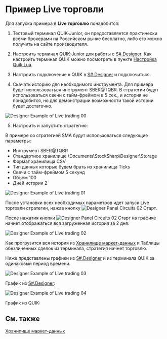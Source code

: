 # Пример Live торговли

Для запуска примера в **Live торговлю** понадобится:

1. Тестовый терминал QUIK\-Junior, он предоставляется практически всеми брокерами на Российском рынке бесплатно, либо его можно получить на сайте производителя.

2. Настроить терминал QUIK\-Junior для работы с [S\#.Designer](Designer.md). Как настроить терминал QUIK можно посмотреть в пункте [Настройка Quik Lua](QuikLua.md).

3. Настроить подключение к QUIK в [S\#.Designer](Designer.md) и подключиться.

4. Скачать историю для необходимого инструмента. Для примера будет использоваться инструмент SBER@TQBR. В стратегии будут использоваться свечи с тайм\-фреймом в 5 сек., и история не понадобится, но для демонстрации возможности такой истории будет достаточно.

![Designer Example of Live trading 00](~/images/Designer_Example_of_Live_trading_00.png)

5. Настроить и запустить стратегию:

В примере со стратегией SMA будут использоваться следующие параметры:

- Инструмент SBER@TQBR
- Стандартное хранилище \\Documents\\StockSharp\\Designer\\Storage
- Формат хранилища CSV
- Тип данных которые будем брать из хранилища Ticks
- Свечи с тайм\-фреймом 5 секунд
- Объем 100
- Дней истории 2

![Designer Example of Live trading 01](~/images/Designer_Example_of_Live_trading_01.png)

После установки всех необходимых параметров идет запуск Live торговли стратегии, нажав кнопку ![Designer Panel Circuits 02](~/images/Designer_Panel_Circuits_02.png) Старт.

После нажатия кнопки ![Designer Panel Circuits 02](~/images/Designer_Panel_Circuits_02.png) Старт на графике начнет отображаться вся загруженная история за 2 дня:

![Designer Example of Live trading 02](~/images/Designer_Example_of_Live_trading_02.png)

Как прогрузится вся история из [Хранилище маркет\-данных](Designer_Repository_of_historical_data.md) и Таблицы обезличенных сделок из терминала, стратегия начнет торговлю.

Ниже представлены графики из [S\#.Designer](Designer.md) и из терминала QUIK за одинаковый период времени.

![Designer Example of Live trading 03](~/images/Designer_Example_of_Live_trading_03.png)

График из [S\#.Designer](Designer.md):

![Designer Example of Live trading 04](~/images/Designer_Example_of_Live_trading_04.png)

График из QUIK:

## См. также

[Хранилище маркет\-данных](Designer_Repository_of_historical_data.md)
